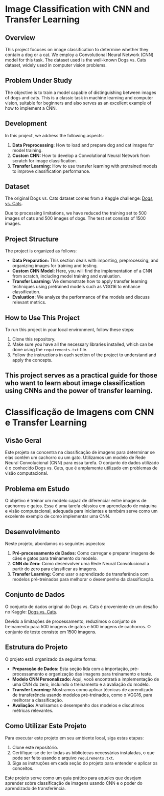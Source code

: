 # Image Classification with CNN and Transfer Learning

## Overview

This project focuses on image classification to determine whether they contain a dog or a cat. We employ a Convolutional Neural Network (CNN) model for this task. The dataset used is the well-known Dogs vs. Cats dataset, widely used in computer vision problems.

## Problem Under Study

The objective is to train a model capable of distinguishing between images of dogs and cats. This is a classic task in machine learning and computer vision, suitable for beginners and also serves as an excellent example of how to implement a CNN.

## Development

In this project, we address the following aspects:

1. **Data Preprocessing:** How to load and prepare dog and cat images for model training.
2. **Custom CNN:** How to develop a Convolutional Neural Network from scratch for image classification.
3. **Transfer Learning:** How to use transfer learning with pretrained models to improve classification performance.

## Dataset

The original Dogs vs. Cats dataset comes from a Kaggle challenge: [Dogs vs. Cats](https://www.kaggle.com/competitions/dogs-vs-cats/data).

Due to processing limitations, we have reduced the training set to 500 images of cats and 500 images of dogs. The test set consists of 1500 images.

## Project Structure

The project is organized as follows:

- **Data Preparation:** This section deals with importing, preprocessing, and organizing images for training and testing.
- **Custom CNN Model:** Here, you will find the implementation of a CNN from scratch, including model training and evaluation.
- **Transfer Learning:** We demonstrate how to apply transfer learning techniques using pretrained models such as VGG16 to enhance classification.
- **Evaluation:** We analyze the performance of the models and discuss relevant metrics.

## How to Use This Project

To run this project in your local environment, follow these steps:

1. Clone this repository.
2. Make sure you have all the necessary libraries installed, which can be done using the `requirements.txt` file.
3. Follow the instructions in each section of the project to understand and apply the concepts.

This project serves as a practical guide for those who want to learn about image classification using CNNs and the power of transfer learning.
----------
# Classificação de Imagens com CNN e Transfer Learning

## Visão Geral

Este projeto se concentra na classificação de imagens para determinar se elas contêm um cachorro ou um gato. Utilizamos um modelo de Rede Neural Convolucional (CNN) para essa tarefa. O conjunto de dados utilizado é o conhecido Dogs vs. Cats, que é amplamente utilizado em problemas de visão computacional.

## Problema em Estudo

O objetivo é treinar um modelo capaz de diferenciar entre imagens de cachorros e gatos. Essa é uma tarefa clássica em aprendizado de máquina e visão computacional, adequada para iniciantes e também serve como um excelente exemplo de como implementar uma CNN.

## Desenvolvimento

Neste projeto, abordamos os seguintes aspectos:

1. **Pré-processamento de Dados:** Como carregar e preparar imagens de cães e gatos para treinamento do modelo.
2. **CNN do Zero:** Como desenvolver uma Rede Neural Convolucional a partir do zero para classificar as imagens.
3. **Transfer Learning:** Como usar o aprendizado de transferência com modelos pré-treinados para melhorar o desempenho da classificação.

## Conjunto de Dados

O conjunto de dados original do Dogs vs. Cats é proveniente de um desafio no Kaggle: [Dogs vs. Cats](https://www.kaggle.com/competitions/dogs-vs-cats/data).

Devido a limitações de processamento, reduzimos o conjunto de treinamento para 500 imagens de gatos e 500 imagens de cachorros. O conjunto de teste consiste em 1500 imagens.

## Estrutura do Projeto

O projeto está organizado da seguinte forma:

- **Preparação de Dados:** Esta seção lida com a importação, pré-processamento e organização das imagens para treinamento e teste.
- **Modelo CNN Personalizado:** Aqui, você encontrará a implementação de uma CNN do zero, incluindo o treinamento e a avaliação do modelo.
- **Transfer Learning:** Mostramos como aplicar técnicas de aprendizado de transferência usando modelos pré-treinados, como o VGG16, para melhorar a classificação.
- **Avaliação:** Analisamos o desempenho dos modelos e discutimos métricas relevantes.

## Como Utilizar Este Projeto

Para executar este projeto em seu ambiente local, siga estas etapas:

1. Clone este repositório.
2. Certifique-se de ter todas as bibliotecas necessárias instaladas, o que pode ser feito usando o arquivo `requirements.txt`.
3. Siga as instruções em cada seção do projeto para entender e aplicar os conceitos.

Este projeto serve como um guia prático para aqueles que desejam aprender sobre classificação de imagens usando CNN e o poder do aprendizado de transferência.
